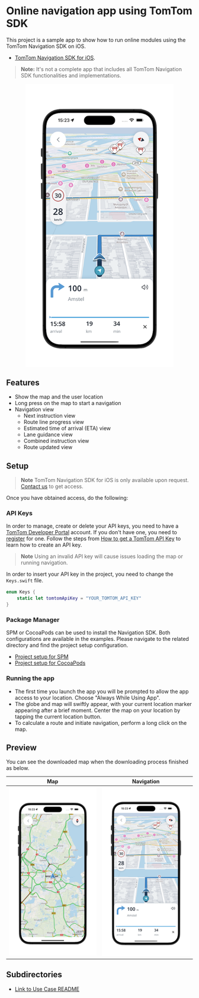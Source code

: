 # Online navigation app using TomTom SDK

This project is a sample app to show how to run online modules using the TomTom Navigation SDK on iOS.

- [TomTom Navigation SDK for iOS].

> **Note:** It's not a complete app that includes all TomTom Navigation SDK functionalities and implementations.

<div align="center">
  <img align="center" src="assets/nav-sdk-navigation.png" width="400"/>
</div>

## Features

- Show the map and the user location
- Long press on the map to start a navigation
- Navigation view
    - Next instruction view
    - Route line progress view
    - Estimated time of arrival (ETA) view
    - Lane guidance view
    - Combined instruction view
    - Route updated view

## Setup

> **Note** TomTom Navigation SDK for iOS is only available upon
> request. [Contact us] to get access.

Once you have obtained access, do the following:

### API Keys

In order to manage, create or delete your API keys, you need to have a [TomTom Developer Portal] account.
If you don't have one, you need to [register] for one.
Follow the steps from [How to get a TomTom API Key] to learn how to create an API key.

> **Note** Using an invalid API key will cause issues loading the map or running navigation.

In order to insert your API key in the project, you need to change the `Keys.swift` file.

```swift
enum Keys {
    static let tomtomApiKey = "YOUR_TOMTOM_API_KEY"
}
```

### Package Manager

SPM or CocoaPods can be used to install the Navigation SDK. Both configurations are available in the examples. Please navigate to the related directory and find the project setup configuration.
- [Project setup for SPM]
- [Project setup for CocoaPods]

### Running the app

- The first time you launch the app you will be prompted to allow the app access to your location. Choose "Always While Using App".
- The globe and map will swiftly appear, with your current location marker appearing after a brief moment. Center the
  map on your location by tapping the current location button.
- To calculate a route and initiate navigation, perform a long click on the map.

## Preview

You can see the downloaded map when the downloading process finished as below.

|Map|Navigation|
|-|-|
| <img src="assets/nav-sdk-online.png" width="250" alt="Map"> | <img src="assets/nav-sdk-navigation.png" width="250" alt="Navigation">|

## Subdirectories
- [Link to Use Case README]

[TomTom Navigation SDK for iOS]: https://developer.tomtom.com/navigation/ios/introduction/introduction
[TomTom Developer Portal]: https://developer.tomtom.com/user/me/apps
[How to get a TomTom API Key]: https://developer.tomtom.com/how-to-get-tomtom-api-key
[register]: https://developer.tomtom.com/user/register
[Contact us]: https://developer.tomtom.com/tomtom-sdk-for-ios/request-access
[Project setup for SPM]: SPM
[Project setup for CocoaPods]: CocoaPods
[Link to Use Case README]: TomTomSDKExamples/Examples/UseCase/README.md